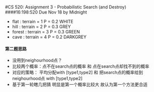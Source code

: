 #CS 520: Assignment 3 - Probabilistic Search (and Destroy) 
####16:198:520 Due Nov 18 by Midnight
* flat     : terrain = 1  P = 0.2  WHITE    
* hill     : terrain = 2  P = 0.3  GREY
* forest   : terrain = 3  P = 0.3  GREEN
* cave     : terrain = 4  P = 0.2  DARKGREY


#### 第二题思路
* 没用到neighourhood点？ 
* 比较两个概率：点不在search点的概率        和 点在search点却找不到的概率
* 对应的策略：  平均分配with [type1,type2] 和 把search点的概率给到neighourhood点 with [type1,type2]
* 基于第一轮瞎几把猜 明显是第一个概率比较大 故认为第一个方法更合适